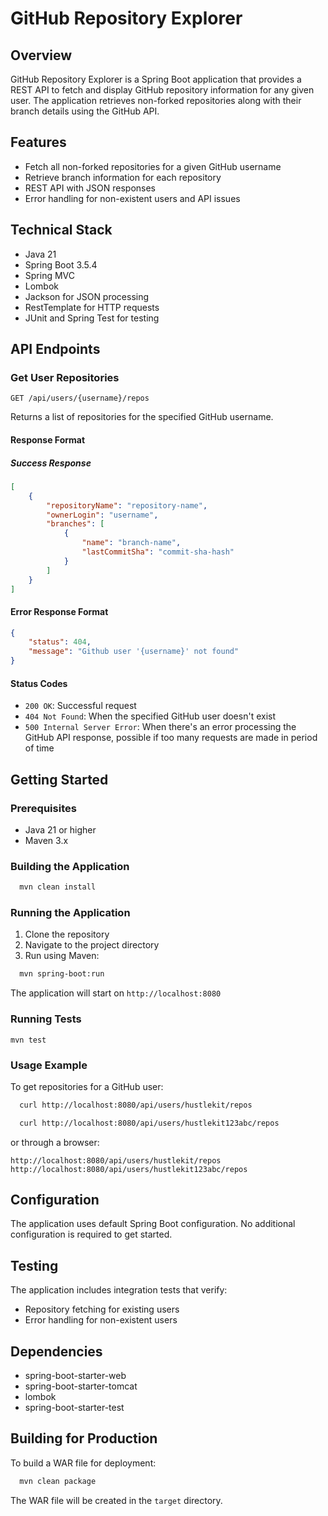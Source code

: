 # GitHub Repository Explorer

## Overview
GitHub Repository Explorer is a Spring Boot application that provides a REST API to fetch and display GitHub repository information for any given user. The application retrieves non-forked repositories along with their branch details using the GitHub API.

## Features
- Fetch all non-forked repositories for a given GitHub username
- Retrieve branch information for each repository
- REST API with JSON responses
- Error handling for non-existent users and API issues

## Technical Stack
- Java 21
- Spring Boot 3.5.4
- Spring MVC
- Lombok
- Jackson for JSON processing
- RestTemplate for HTTP requests
- JUnit and Spring Test for testing

## API Endpoints

### Get User Repositories
```
GET /api/users/{username}/repos
``` 
Returns a list of repositories for the specified GitHub username.

#### Response Format
##### Success Response
```json
[
    {
        "repositoryName": "repository-name",
        "ownerLogin": "username",
        "branches": [
            {
                "name": "branch-name",
                "lastCommitSha": "commit-sha-hash"
            }
        ]
    }
]
```


#### Error Response Format
```json
{ 
    "status": 404, 
    "message": "Github user '{username}' not found" 
}
``` 

#### Status Codes
- `200 OK`: Successful request
- `404 Not Found`: When the specified GitHub user doesn't exist
- `500 Internal Server Error`: When there's an error processing the GitHub API response, possible if too many requests are made in period of time


## Getting Started

### Prerequisites
- Java 21 or higher
- Maven 3.x

### Building the Application
```bash
  mvn clean install
``` 

### Running the Application
1. Clone the repository
2. Navigate to the project directory
3. Run using Maven:
```bash
  mvn spring-boot:run
``` 
The application will start on `http://localhost:8080`

### Running Tests
```
mvn test
``` 

### Usage Example
To get repositories for a GitHub user:
```bash
  curl http://localhost:8080/api/users/hustlekit/repos
```
```bash
  curl http://localhost:8080/api/users/hustlekit123abc/repos
```
or through a browser:
```
http://localhost:8080/api/users/hustlekit/repos
http://localhost:8080/api/users/hustlekit123abc/repos
```

## Configuration
The application uses default Spring Boot configuration. No additional configuration is required to get started.

## Testing
The application includes integration tests that verify:
- Repository fetching for existing users
- Error handling for non-existent users

## Dependencies
- spring-boot-starter-web
- spring-boot-starter-tomcat
- lombok
- spring-boot-starter-test

## Building for Production
To build a WAR file for deployment:
```bash
  mvn clean package
``` 
The WAR file will be created in the `target` directory.
